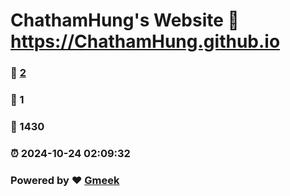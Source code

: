 # ChathamHung's Website :link: https://ChathamHung.github.io 
### :page_facing_up: [2](https://ChathamHung.github.io/tag.html) 
### :speech_balloon: 1 
### :hibiscus: 1430 
### :alarm_clock: 2024-10-24 02:09:32 
### Powered by :heart: [Gmeek](https://github.com/Meekdai/Gmeek)
